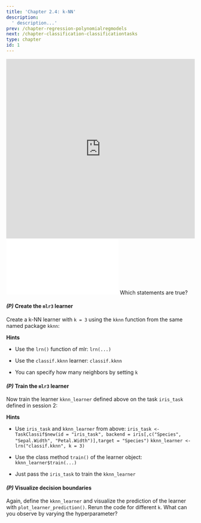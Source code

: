 ```yaml
---
title: 'Chapter 2.4: k-NN'
description:
  ' description...'
prev: /chapter-regression-polynomialregmodels
next: /chapter-classification-classificationtasks
type: chapter
id: 1
---
```


<exercise id="1" title="Video Lecture">

<iframe width="100%" height="480" src="https://www.youtube.com/embed/g8H6-MkN_q0" frameborder="0" allow="accelerometer; autoplay; encrypted-media; gyroscope; picture-in-picture" allowfullscreen></iframe>

</exercise>

<exercise id="2" title="Slides">

<object data="pdfs/2/slides-regression-knn.pdf" type="application/pdf" style="width:100%;height:480px">
    <embed src="pdfs/2/slides-regression-knn.pdf" type="application/pdf" />
</object>

</exercise>



<exercise id="3" title="Quiz">
Which statements are true?
<choice>
<opt text="The properties of k-NN are induced by the chosen distance metric." correct="true">
</opt>
<opt text="k-NN can only be used for classification tasks.">
</opt>
<opt text="Nk(x)Nk(x) contains the subset of the feature space XX that is at least as close to xx as the kk-th closest neighbor of xx in the training data set." correct="true">
</opt>
<opt text="1-NN always 'predicts' perfectly on observations of the training data set." correct="true">
</opt>
<opt text="k-NN with k=nk=n always predicts the same target variable value for all possible inputs xx." correct="true">
</opt>
<opt text="The Gower distance between two observations which have different values for all features is always 1.">
</opt>
<opt text="The Gower distance between two observations which have the same values for all features is always 0." correct="true">
</opt>
<opt text="If you use the Euclidean distance, k-NN results do not change if you rescale the features.">
</opt>
<opt text="If you use the Gower distance, k-NN results do not change if you rescale the features." correct="true">
</opt>
<opt text="The presence of irrelevant features doesn't affect the accuracy of k-NN.">
</opt>
<opt text="k-NN makes no assumptions about the underlying data distribution." correct="true">
</opt>
</choice>
</exercise>


<exercise id="4" title="Coding">

#### *(P)* Create the `mlr3` learner

Create a k-NN learner with `k = 3` using the `kknn` function from the same named package `kknn`:

<codeblock id="02_04_01">

**Hints**
- Use the `lrn()` function of mlr: 
`lrn(...)`

- Use the `classif.kknn` learner:
`classif.kknn`

- You can specify how many neighbors by setting `k`

</codeblock>

#### *(P)* Train the `mlr3` learner

Now train the learner `kknn_learner` defined above on the task `iris_task` defined in session 2:

<codeblock id="02_04_02">

**Hints**
- Use `iris_task` and `kknn_learner` from above:
`iris_task <- TaskClassif$new(id = "iris_task", backend = iris[,c("Species", "Sepal.Width", "Petal.Width")],target = "Species")`
`kknn_learner <- lrn("classif.kknn", k = 3)`

- Use the class method `train()` of the learner object:
`kknn_learner$train(...)`

- Just pass the `iris_task` to train the `kknn_learner`

</codeblock>

#### *(P)* Visualize decision boundaries

Again, define the `kknn_learner` and visualize the prediction of the learner with `plot_learner_prediction()`. Rerun the code for different `k`. What can you observe by varying the hyperparameter?

<codeblock id="02_04_03">
</codeblock>
</exercise>
